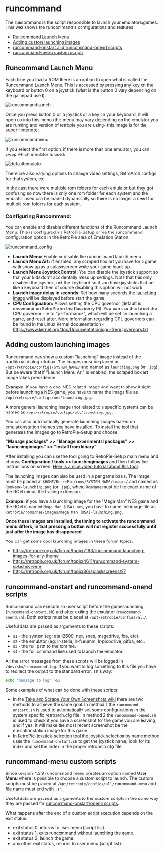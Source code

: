 # runcommand

The runcommand is the script responsible to launch your emulators/games. This wiki shows the runcommand's configurations and features.

- [Runcommand Launch Menu](#runcommand-launch-menu)
- [Adding custom launching images](#adding-custom-launching-images)
- [runcommand-onstart and runcommand-onend scripts](#runcommand-onstart-and-runcommand-onend-scripts)
- [runcommand-menu custom scripts](#runcommand-menu-custom-scripts)

## Runcommand Launch Menu

Each time you load a ROM there is an option to open what is called the Runcommand Launch Menu. This is accessed by pressing any key on the keyboard or button 0 on a joystick (what is the button 0 vary depending on the gamepad used).


![runcommandlaunch](https://cloud.githubusercontent.com/assets/10035308/12870184/99acb464-ccf6-11e5-9f32-7f2ef3c17b3a.png)


Once you press button 0 on a joystick or a key on your keyboard, it will open up into this menu (this menu may vary depending on the emulator you are running and version of retropie you are using- this image is for the super nintendo):

![runcommandmenu](https://cloud.githubusercontent.com/assets/10035308/10265893/b65c94ee-69ff-11e5-9195-f6a996f4b35b.png)

If you select the first option, if there is more than one emulator, you can swap which emulator is used:

![defaultemulator](https://cloud.githubusercontent.com/assets/10035308/10265899/de7127ec-69ff-11e5-99b6-aa2df9247da6.png)

There are also varying options to change video settings, RetroArch configs for that system, etc. 

In the past there were multiple rom folders for each emulator but they got confusing so now there is only one rom folder for each system and the emulator used can be loaded dynamically so there is no longer a need for multiple rom folders for each system. 

### Configuring Runcommand:

You can enable and disable different functions of the Runcommand Launch Menu. This is configured via RetroPie-Setup or via the runcommand configuration option in the RetroPie area of Emulation Station. 

![runcommand_config](https://retropie.org.uk/forum/assets/uploads/files/1490801740403-runcommand_config-resized.png)

- **Launch Menu:** Enable or disable the runcommand launch menu
- **Launch Menu Art:** If enabled, any scraped box art you have for a game with show up as a splashscreen while your game loads up.
- **Launch Menu Joystick Control:** You can disable the joystick support so that your kids don't accidentally mess up settings. Note that this only disables the joystick, not the keyboard so if you have joysticks that act like a keyboard then of course disabling this option will not work.
- **Launch image delay in seconds:** Set how many seconds the [launching image](#adding-custom-launching-images) will be displayed before start the game.
- **CPU Configuration:** Allows setting the CPU governor (default is ondemand on RetroPie on the Raspberry Pi). You can use this to set the CPU governor - ie to "performance", which will be set on launching a game, and reset after. More information regarding CPU governors can be found in the Linux Kernel documentation - https://www.kernel.org/doc/Documentation/cpu-freq/governors.txt


## Adding custom launching images

Runcommand can show a custom "launching" image instead of the traditional dialog infobox. The images must be placed at `/opt/retropie/configs/SYSTEM_NAME/` and named as `launching.png` (or `.jpg`). But be aware that if "Launch Menu Art" is enabled, the scraped box art image takes precedence.

**Example:** if you have a cool NES related image and want to show it right before launching a NES game, you have to name the image file as `/opt/retropie/configs/nes/launching.jpg`.

A more general launching image (not related to a specific system) can be named as `/opt/retropie/configs/all/launching.jpg`.

You can also automatically generate launching images based on emulationstation themes you have installed. To install the tool that generates the images go to RetroPie-Setup and choose

**"Manage packages" >> "Manage experimental packages" >> "launchingimages" >> "Install from binary"**

After installing you can use the tool going to RetroPie-Setup main menu and choose **Configuration / tools >> launchingimages** and then follow the instructions on screen. [Here is a nice video tutorial about this tool](https://www.youtube.com/watch?v=3wc4daHBLNE).

The launching images can also be used in a per game basis. The image must be placed at `$HOME/RetroPie/roms/SYSTEM_NAME/images/` and named as `RomName-launching.png` (or `.jpg`), where `RomName` must be the exact name of the ROM minus the trailing extension.

**Example:** if you have a launching image for the "Mega Man" NES game and the ROM is named `Mega Man (USA).nes`, you have to name the image file as `RetroPie/roms/nes/images/Mega Man (USA)-launching.png`.

**Once these images are installed, the timing to activate the runcommand menu differs, in that pressing a button will not register successfully until just after the image has disappeared.**

You can get some cool launching images in these forum topics:

- https://retropie.org.uk/forum/topic/7193/runcommand-launching-images-for-any-theme
- https://retropie.org.uk/forum/topic/4611/runcommand-system-splashscreens
- https://retropie.org.uk/forum/topic/36/splashscreens/97

## runcommand-onstart and runcommand-onend scripts

Runcommand can execute an user script before the game launching (`runcommand-onstart.sh`) and after exiting the emulator (`runcommand-onend.sh`). Both scripts must be placed at `/opt/retropie/configs/all/`.

Useful data are passed as arguments to these scripts:

- `$1` - the system (eg: atari2600, nes, snes, megadrive, fba, etc).
- `$2` - the emulator (eg: lr-stella, lr-fceumm, lr-picodrive, pifba, etc).
- `$3` - the full path to the rom file.
- `$4` - the full command line used to launch the emulator.

All the error messages from these scripts will be logged in `/dev/shm/runcommand.log`. If you want to log something to this file you have to redirect the output to the standard error. This way:

```sh
echo "message to log" >&2
```

Some examples of what can be done with these scripts:

- In the [Take and Scrape Your Own Screenshots wiki](Take-and-Scrape-Your-Own-Screenshots) there are two methods to achieve the same goal. In method 1 the `runcommand-onstart.sh` is used to automatically set some configurations in the system specific retroarch.cfg file. In method 2 the `runcommand-onend.sh` is used to check if you have a screenshot for the game you are leaving, and if yes, it will make the most recent screenshot be the emulationstation image for this game.
- In [RetroPie-joystick-selection tool](https://github.com/meleu/RetroPie-joystick-selection) the joystick selection by name method uses the `runcommand-onstart.sh` to get the joystick name, look for its index and set the index in the proper retroarch.cfg file.


## runcommand-menu custom scripts

Since version 4.2.8 runcommand menu creates an option named **User Menu** where is possible to choose a custom script to launch. The custom scripts must be placed at `/opt/retropie/configs/all/runcommand-menu` and file name must end with `.sh`.

Useful data are passed as arguments to the custom scripts in the same way they are passed for [runcommand-onstart/onend scripts](#runcommand-onstart-and-runcommand-onend-scripts).

What happens after the end of a custom script execution depends on the exit status:

- exit status 0, returns to user menu (script list).
- exit status 1, exits runcommand without launching the game.
- exit status 2, launch the game.
- any other exit status, returns to user menu (script list).
